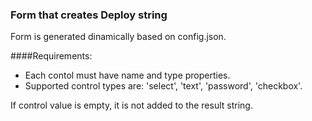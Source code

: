 ### Form that creates Deploy string

Form is generated dinamically based on config.json.

####Requirements:
- Each contol must have name and type properties.
- Supported control types are: 'select', 'text', 'password', 'checkbox'.

If control value is empty, it is not added to the result string.

